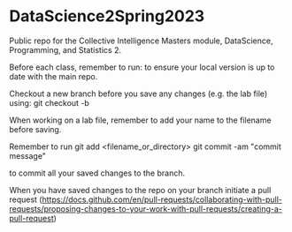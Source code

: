 # DataScience2Spring2023
Public repo for the Collective Intelligence Masters module, DataScience, Programming, and Statistics 2.

Before each class, remember to run:
    <git fetch>
to ensure your local version is up to date with the main repo.

Checkout a new branch before you save any changes (e.g. the lab file) using:
    git checkout -b <newbranchname>

When working on a lab file, remember to add your name to the filename before saving.

Remember to run 
    git add <filename_or_directory>
    git commit -am "commit message"

to commit all your saved changes to the branch.

When you have saved changes to the repo on your branch initiate a pull request (https://docs.github.com/en/pull-requests/collaborating-with-pull-requests/proposing-changes-to-your-work-with-pull-requests/creating-a-pull-request)


